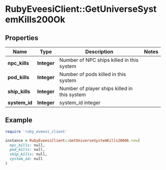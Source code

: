 # RubyEveesiClient::GetUniverseSystemKills200Ok

## Properties

| Name | Type | Description | Notes |
| ---- | ---- | ----------- | ----- |
| **npc_kills** | **Integer** | Number of NPC ships killed in this system |  |
| **pod_kills** | **Integer** | Number of pods killed in this system |  |
| **ship_kills** | **Integer** | Number of player ships killed in this system |  |
| **system_id** | **Integer** | system_id integer |  |

## Example

```ruby
require 'ruby_eveesi_client'

instance = RubyEveesiClient::GetUniverseSystemKills200Ok.new(
  npc_kills: null,
  pod_kills: null,
  ship_kills: null,
  system_id: null
)
```

